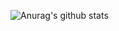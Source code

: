 ![Anurag's github stats](https://github-readme-stats.vercel.app/api?username=Adrift001&show_icons=true)

